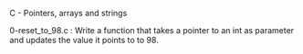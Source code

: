 C - Pointers, arrays and strings

0-reset_to_98.c : Write a function that takes a pointer to an int as parameter and updates the value it points to to 98.
